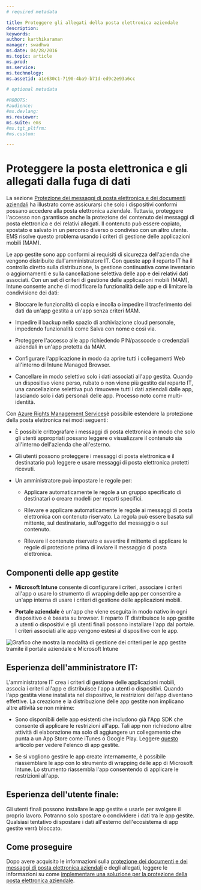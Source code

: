 ```yaml
---
# required metadata

title: Proteggere gli allegati della posta elettronica aziendale
description:
keywords:
author: karthikaraman
manager: swadhwa
ms.date: 04/28/2016
ms.topic: article
ms.prod:
ms.service:
ms.technology:
ms.assetid: a1e630c1-7190-4ba9-b71d-ed9c2e93a6cc

# optional metadata

#ROBOTS:
#audience:
#ms.devlang:
ms.reviewer:
ms.suite: ems
#ms.tgt_pltfrm:
#ms.custom:

---
```


# Proteggere la posta elettronica e gli allegati dalla fuga di dati
La sezione [Protezione dei messaggi di posta elettronica e dei documenti aziendali](protect-corporate-email-documents.md) ha illustrato come assicurarsi che solo i dispositivi conformi possano accedere alla posta elettronica aziendale. Tuttavia, proteggere l'accesso non garantisce anche la protezione del contenuto dei messaggi di posta elettronica e dei relativi allegati. Il contenuto può essere copiato, spostato e salvato in un percorso diverso o condiviso con un altro utente. EMS risolve questo problema usando i criteri di gestione delle applicazioni mobili (MAM).

Le app gestite sono app conformi ai requisiti di sicurezza dell'azienda che vengono distribuite dall'amministratore IT. Con queste app il reparto IT ha il controllo diretto sulla distribuzione, la gestione continuativa come inventario o aggiornamenti e sulla cancellazione selettiva delle app e dei relativi dati associati. Con un set di criteri di gestione delle applicazioni mobili (MAM), Intune consente anche di modificare la funzionalità delle app e di limitare la condivisione dei dati:

-   Bloccare le funzionalità di copia e incolla o impedire il trasferimento dei dati da un'app gestita a un'app senza criteri MAM.

-   Impedire il backup nello spazio di archiviazione cloud personale, impedendo funzionalità come Salva con nome e così via.

-   Proteggere l'accesso alle app richiedendo PIN/passcode o credenziali aziendali in un'app protetta da MAM.

-   Configurare l'applicazione in modo da aprire tutti i collegamenti Web all'interno di Intune Managed Browser.

-   Cancellare in modo selettivo solo i dati associati all'app gestita. Quando un dispositivo viene perso, rubato o non viene più gestito dal reparto IT, una cancellazione selettiva può rimuovere tutti i dati aziendali dalle app, lasciando solo i dati personali delle app. Processo noto come multi-identità.

Con [Azure Rights Management Services](https://technet.microsoft.com/en-us/library/jj585026.aspx)è possibile estendere la protezione della posta elettronica nei modi seguenti:

-   È possibile crittografare i messaggi di posta elettronica in modo che solo gli utenti appropriati possano leggere o visualizzare il contenuto sia all'interno dell'azienda che all'esterno.

-   Gli utenti possono proteggere i messaggi di posta elettronica e il destinatario può leggere e usare messaggi di posta elettronica protetti ricevuti.

-   Un amministratore può impostare le regole per:

    -   Applicare automaticamente le regole a un gruppo specificato di destinatari o creare modelli per reparti specifici.

    -   Rilevare e applicare automaticamente le regole ai messaggi di posta elettronica con contenuto riservato. La regola può essere basata sul mittente, sul destinatario, sull'oggetto del messaggio o sul contenuto.

    -   Rilevare il contenuto riservato e avvertire il mittente di applicare le regole di protezione prima di inviare il messaggio di posta elettronica.

## Componenti delle app gestite

-   **Microsoft Intune** consente di configurare i criteri, associare i criteri all'app o usare lo strumento di wrapping delle app per consentire a un'app interna di usare i criteri di gestione delle applicazioni mobili.

-   **Portale aziendale** è un'app che viene eseguita in modo nativo in ogni dispositivo o è basata su browser. Il reparto IT distribuisce le app gestite a utenti o dispositivi e gli utenti finali possono installare l'app dal portale. I criteri associati alle app vengono estesi al dispositivo con le app.

![Grafico che mostra la modalità di gestione dei criteri per le app gestite tramite il portale aziendale e Microsoft Intune](./media/ProtectEmail/CADataSheet-Diagram-Apps.png)

## Esperienza dell'amministratore IT:
L'amministratore IT crea i criteri di gestione delle applicazioni mobili, associa i criteri all'app e distribuisce l'app a utenti o dispositivi. Quando l'app gestita viene installata nel dispositivo, le restrizioni dell'app diventano effettive. La creazione e la distribuzione delle app gestite non implicano altre attività se non minime:

-   Sono disponibili delle app esistenti che includono già l'App SDK che consente di applicare le restrizioni all'app. Tali app non richiedono altre attività di elaborazione ma solo di aggiungere un collegamento che punta a un App Store come iTunes o Google Play. Leggere [questo](https://technet.microsoft.com/en-us/library/dn708489.aspx) articolo per vedere l'elenco di app gestite.

-   Se si vogliono gestire le app create internamente, è possibile riassemblare le app con lo strumento di wrapping delle app di Microsoft Intune. Lo strumento riassembla l'app consentendo di applicare le restrizioni all'app.

## Esperienza dell'utente finale:
Gli utenti finali possono installare le app gestite e usarle per svolgere il proprio lavoro. Potranno solo spostare o condividere i dati tra le app gestite. Qualsiasi tentativo di spostare i dati all'esterno dell'ecosistema di app gestite verrà bloccato.

## Come proseguire
Dopo avere acquisito le informazioni sulla [protezione dei documenti e dei messaggi di posta elettronica aziendali](protect-corporate-email-documents.md) e degli allegati, leggere le informazioni su come [implementare una soluzione per la protezione della posta elettronica aziendale](implement-solution.md).


<!--HONumber=Apr16_HO4-->


